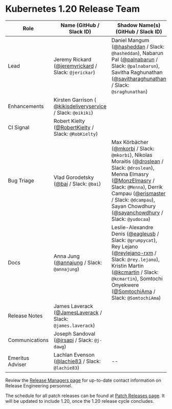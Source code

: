 # Kubernetes 1.20 Release Team

| **Role** | **Name** (**GitHub / Slack ID**) | **Shadow Name(s) (GitHub / Slack ID)** |
|---|---|---|
| Lead | Jeremy Rickard ([@jeremyrickard](https://github.com/jeremyrickard) / Slack: `@jerickar`) | Daniel Mangum ([@hasheddan](https://github.com/hasheddan) / Slack: `@hasheddan`), Nabarun Pal ([@palnabarun](https://github.com/palnabarun) / Slack: `@palnabarun`), Savitha Raghunathan ([@savitharaghunathan](https://github.com/savitharaghunathan) / Slack: `@sraghunathan`) |
| Enhancements | Kirsten Garrison ( [@kikisdeliveryservice](https://github.com/kikisdeliveryservice) / Slack: `@oikiki`) | |
| CI Signal | Robert Kielty ([@RobertKielty](https://github.com/RobertKielty) / Slack: `@RobKielty`) | |
| Bug Triage | Vlad Gorodetsky ([@bai](https://github.com/bai) / Slack: `@bai`) | Max Körbächer ([@mkorbi](https://github.com/mkorbi) / Slack: `@mkorbi`), Nikolas Moraitis ([@droslean](https://github.com/droslean) / Slack: `@droslean`), Menna Elmasry ([@MonzElmasry](https://github.com/MonzElmasry) / Slack: `@Menna`), Derrik Campau ([@erismaster](https://github.com/erismaster) / Slack: `@dcampau`), Sayan Chowdhury ([@sayanchowdhury](https://github.com/sayanchowdhury) / Slack: `@yudocaa`) |
| Docs | Anna Jung ([@annajung](https://github.com/annajung) / Slack: `@annajung`) | Leslie-Alexandre Denis ([@eagleusb](https://github.com/eagleusb) / Slack: `@grumpycat`), Rey Lejano ([@reylejano-rxm](https://github.com/reylejano-rxm) / Slack: `@rey.lejano`), Kristin Martin ([@kcmartin](https://github.com/kcmartin) / Slack: `@kcmartin`), Somtochi Onyekwere ([@SomtochiAma](https://github.com/SomtochiAma) / Slack: `@SomtochiAma`)  |
| Release Notes | James Laverack ([@JamesLaverack](https://github.com/JamesLaverack) / Slack: `@james.laverack`) | |
| Communications | Joseph Sandoval ([@jrsapi](https://github.com/jrsapi) / Slack: `@j-dawg`) | |
| Emeritus Adviser | Lachlan Evenson ([@lachie83](https://github.com/lachie83) / Slack: `@lachie83`) | -- |

Review the [Release Managers page](/release-managers.md) for up-to-date contact information on Release Engineering personnel.

The schedule for all patch releases can be found at [Patch Releases page](/releases/patch-releases.md). It will be updated to include 1.20, once the 1.20 release cycle concludes.
